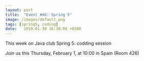```yaml
---
layout: post
title:  "Event #46: Spring 5"
image: /images/default.png
tags: [spring5, coding]
date:   2018-01-30 16:30:00 +0200
---
```


This week on Java club
Spring 5: codding session

Join us this Thursday, February 1, at 10:00 in Spain (Room 426) 
